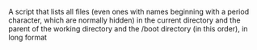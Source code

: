  A script that lists all files (even ones with names beginning with a period character, which are normally hidden) in the current directory and the parent of the working directory and the /boot directory (in this order), in long format
